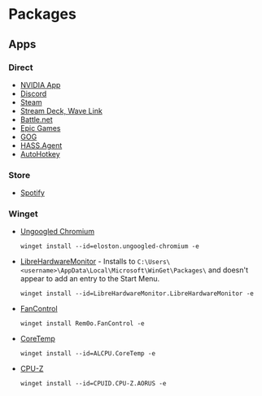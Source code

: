 # Packages

## Apps

### Direct

- [NVIDIA App](https://www.nvidia.com/en-us/software/nvidia-app/)
- [Discord](https://discord.com/download)
- [Steam](https://store.steampowered.com/about/)
- [Stream Deck, Wave Link](https://www.elgato.com/us/en/s/downloads)
- [Battle.net](https://download.battle.net/en-us/?product=bnetdesk)
- [Epic Games](https://store.epicgames.com/en-US/download)
- [GOG](https://www.gog.com/galaxy)
- [HASS.Agent](https://github.com/hass-agent/hass.agent)
- [AutoHotkey](https://www.autohotkey.com/)

### Store

- [Spotify](https://apps.microsoft.com/detail/9NCBCSZSJRSB)

### Winget

- [Ungoogled Chromium](https://github.com/ungoogled-software/ungoogled-chromium-windows)
  ```
  winget install --id=eloston.ungoogled-chromium -e
  ```
- [LibreHardwareMonitor](https://github.com/LibreHardwareMonitor/LibreHardwareMonitor) - Installs to `C:\Users\<username>\AppData\Local\Microsoft\WinGet\Packages\` and doesn't appear to add an entry to the Start Menu.
  ```
  winget install --id=LibreHardwareMonitor.LibreHardwareMonitor -e
  ```
- [FanControl](https://github.com/Rem0o/FanControl.Releases)
  ```
  winget install Rem0o.FanControl -e
  ```
- [CoreTemp](https://www.alcpu.com/CoreTemp/)
  ```
  winget install --id=ALCPU.CoreTemp -e
  ```
- [CPU-Z](https://www.cpuid.com/softwares/cpu-z.html)
  ```
  winget install --id=CPUID.CPU-Z.AORUS -e
  ```
